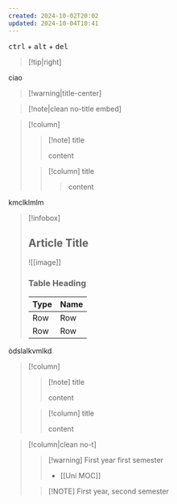 ```yaml
---
created: 2024-10-02T20:02
updated: 2024-10-04T10:41
---
```


<kbd>ctrl</kbd> + <kbd>alt</kbd> + <kbd>del</kbd>

> [!tip|right]
>
ciao

> [!warning|title-center] 
> 

> [!note|clean no-title embed]


> [!column]
>
> > [!note] title
> > 
> > content
> 
> > [!column] title
>> > content
>> 

kmclklmlm

> [!infobox]
> 
> 
> ## Article Title
> 
> ![[image]]
> 
> ### Table Heading
> 
> | Type | Name |
> | --- | --- |
> | Row | Row |
> | Row | Row |

òdslalkvmlkd







> [!column]
>
> > [!note] title
> >
> > content
>
> > [!column] title
> >
> > content


> [!column|clean no-t]
> 
> > [!warning] First year first semester
> > - [[Uni MOC]]
> 
> > [!NOTE] First year, second semester
> > 
